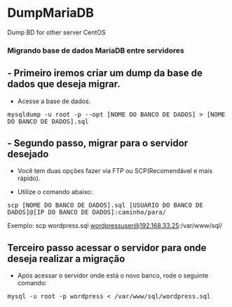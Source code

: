 # DumpMariaDB
Dump BD for other server CentOS

<h3>Migrando base de dados MariaDB entre servidores<h3>


<h2>- Primeiro iremos criar um dump da base de dados que deseja migrar.</h2>

- Acesse a base de dados.

<kbd>mysqldump -u root -p --opt [NOME DO BANCO DE DADOS] > [NOME DO BANCO DE DADOS].sql </kbd>

<h2>- Segundo passo, migrar para o servidor desejado</h2>

- Você tem duas opções fazer via FTP ou SCP(Recomendável e mais rápido).

- Utilize o comando abaixo:

<kbd> scp [NOME DO BANCO DE DADOS].sql [USUARIO DO BANCO DE DADOS]@[IP DO BANCO DE DADOS]:caminho/para/ </kbd>

Exemplo: scp wordpress.sql wordpressuser@192.168.33.25:/var/www/sql/

<h2>Terceiro passo acessar o servidor para onde deseja realizar a migração</h2>

- Após acessar o servidor onde está o novo banco, rode o seguinte comando:

<kbd>mysql -u root -p wordpress < /var/www/sql/wordpress.sql </kbd>

